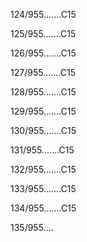 124/955.......C15 


125/955.......C15 


126/955.......C15 


127/955.......C15 


128/955.......C15 


129/955.......C15 


130/955.......C15 


131/955.......C15 


132/955.......C15 


133/955.......C15 


134/955.......C15 


135/955.... 

